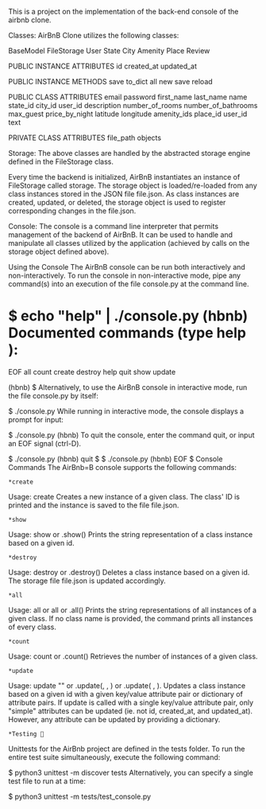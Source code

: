 This is a project on the implementation of the back-end console of the airbnb clone.

Classes:
AirBnB Clone utilizes the following classes:

BaseModel
FileStorage
User
State
City
Amenity
Place
Review

PUBLIC INSTANCE ATTRIBUTES
id
created_at
updated_at

PUBLIC INSTANCE METHODS
save
to_dict	all
new
save
reload

PUBLIC CLASS ATTRIBUTES
email
password
first_name
last_name
name
state_id
city_id
user_id
description
number_of_rooms
number_of_bathrooms
max_guest
price_by_night
latitude
longitude
amenity_ids
place_id
user_id
text

PRIVATE CLASS ATTRIBUTES
file_path
objects
						
Storage:
The above classes are handled by the abstracted storage engine defined in the FileStorage class.

Every time the backend is initialized, AirBnB instantiates an instance of FileStorage called storage. The storage object is loaded/re-loaded from any class instances stored in the JSON file file.json. As class instances are created, updated, or deleted, the storage object is used to register corresponding changes in the file.json.

Console:
The console is a command line interpreter that permits management of the backend of AirBnB. It can be used to handle and manipulate all classes utilized by the application (achieved by calls on the storage object defined above).

Using the Console
The AirBnB console can be run both interactively and non-interactively. To run the console in non-interactive mode, pipe any command(s) into an execution of the file console.py at the command line.

$ echo "help" | ./console.py
(hbnb) 
Documented commands (type help <topic>):
========================================
EOF  all  count  create  destroy  help  quit  show  update

(hbnb) 
$
Alternatively, to use the AirBnB console in interactive mode, run the file console.py by itself:

$ ./console.py
While running in interactive mode, the console displays a prompt for input:

$ ./console.py
(hbnb) 
To quit the console, enter the command quit, or input an EOF signal (ctrl-D).

$ ./console.py
(hbnb) quit
$
$ ./console.py
(hbnb) EOF
$
Console Commands
The AirBnb=B console supports the following commands:

	*create
Usage: create <class>
Creates a new instance of a given class. The class' ID is printed and the instance is saved to the file file.json.

	*show
Usage: show <class> <id> or <class>.show(<id>)
Prints the string representation of a class instance based on a given id.
 
	*destroy
Usage: destroy <class> <id> or <class>.destroy(<id>)
Deletes a class instance based on a given id. The storage file file.json is updated accordingly.

	*all
Usage: all or all <class> or <class>.all()
Prints the string representations of all instances of a given class. If no class name is provided, the command prints all instances of every class.
 
	*count
Usage: count <class> or <class>.count()
Retrieves the number of instances of a given class.
 
	*update
Usage: update <class> <id> <attribute name> "<attribute value>" or <class>.update(<id>, <attribute name>, <attribute value>) or <class>.update( <id>, <attribute dictionary>).
Updates a class instance based on a given id with a given key/value attribute pair or dictionary of attribute pairs. If update is called with a single key/value attribute pair, only "simple" attributes can be updated (ie. not id, created_at, and updated_at). However, any attribute can be updated by providing a dictionary.

	*Testing 📏
Unittests for the AirBnb project are defined in the tests folder. To run the entire test suite simultaneously, execute the following command:

$ python3 unittest -m discover tests
Alternatively, you can specify a single test file to run at a time:

$ python3 unittest -m tests/test_console.py
